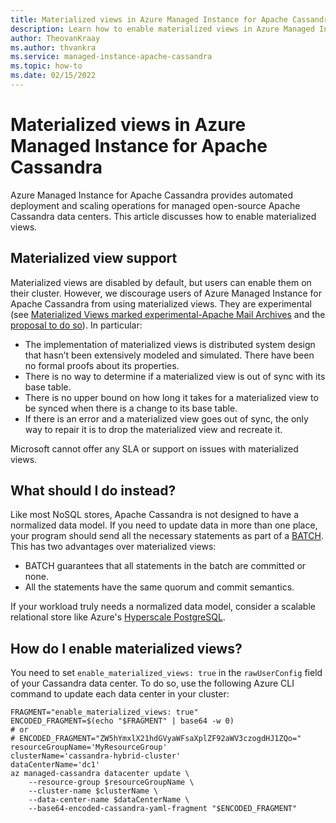 ```yaml
---
title: Materialized views in Azure Managed Instance for Apache Cassandra
description: Learn how to enable materialized views in Azure Managed Instance for Apache Cassandra.
author: TheovanKraay
ms.author: thvankra
ms.service: managed-instance-apache-cassandra
ms.topic: how-to
ms.date: 02/15/2022
---
```


# Materialized views in Azure Managed Instance for Apache Cassandra

Azure Managed Instance for Apache Cassandra provides automated deployment and scaling operations for managed open-source Apache Cassandra data centers. This article discusses how to enable materialized views. 

## Materialized view support
Materialized views are disabled by default, but users can enable them on their cluster. However, we discourage users of Azure Managed Instance for Apache Cassandra from using materialized views. They are experimental (see
[Materialized Views marked experimental-Apache Mail Archives](https://lists.apache.org/thread/o5bk8xyxyl6k3sjf7kkblqw52gm5s9mp) and the [proposal to do so](https://www.mail-archive.com/dev@cassandra.apache.org/msg11516.html)). In particular:

- The implementation of materialized views is distributed system design that
  hasn’t been extensively modeled and simulated. There have been no formal
  proofs about its properties.
- There is no way to determine if a materialized view is out of sync with its
  base table.
- There is no upper bound on how long it takes for a materialized view to be
  synced when there is a change to its base table.
- If there is an error and a materialized view goes out of sync, the only way to
  repair it is to drop the materialized view and recreate it. 

Microsoft cannot offer any SLA or support on issues with materialized views.

## What should I do instead?
Like most NoSQL stores, Apache Cassandra is not designed to have a normalized data model. If you need to update data in more than one place, your program should send all the necessary statements as part of a [BATCH](https://cassandra.apache.org/doc/trunk/cassandra/cql/dml.html#batch_statement). This has two advantages over materialized views:

- BATCH guarantees that all statements in the batch are committed or none.
- All the statements have the same quorum and commit semantics.

If your workload truly needs a normalized data model, consider a scalable relational store like Azure's [Hyperscale PostgreSQL](https://docs.microsoft.com/azure/postgresql/hyperscale/).

## How do I enable materialized views?
You need to set `enable_materialized_views: true` in the `rawUserConfig` field of your Cassandra data center. To do so, use the following Azure CLI command to update each data center in your cluster:

```azurecli-interactive
FRAGMENT="enable_materialized_views: true"
ENCODED_FRAGMENT=$(echo "$FRAGMENT" | base64 -w 0)
# or
# ENCODED_FRAGMENT="ZW5hYmxlX21hdGVyaWFsaXplZF92aWV3czogdHJ1ZQo="
resourceGroupName='MyResourceGroup'
clusterName='cassandra-hybrid-cluster'
dataCenterName='dc1'
az managed-cassandra datacenter update \
    --resource-group $resourceGroupName \
	--cluster-name $clusterName \
	--data-center-name $dataCenterName \
	--base64-encoded-cassandra-yaml-fragment "$ENCODED_FRAGMENT"
```
